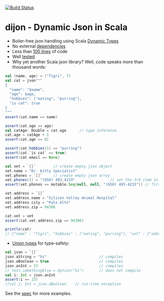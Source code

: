 [![Build Status](https://travis-ci.org/pathikrit/dijon.png)](http://travis-ci.org/pathikrit/dijon)

dijon - Dynamic Json in Scala
=====
* Boiler-free json handling using Scala [Dynamic Types](http://www.scala-lang.org/api/2.10.3/index.html#scala.Dynamic)
* No external [dependencies](build.sbt)
* Less than [100 lines](src/main/scala/com/github/pathikrit/dijon/package.scala) of code
* Well [tested][1]
* Why yet another Scala json library? Well, code speaks more than thousand words:

```scala
val (name, age) = ("Tigri", 7)
val cat = json"""
{
  "name": "$name",
  "age": $age,
  "hobbies": ["eating", "purring"],
  "is cat": true
}
"""
assert(cat.name == name)

assert(cat.age == age)
val catAge: Double = cat.age      // type inference
cat.age = catAge + 1
assert(cat.age == 8)

assert(cat.hobbies(1) == "purring")
assert(cat.`is cat` == true)
assert(cat.email == None)

val vet = `{}`        // create empty json object
vet.name = "Dr. Kitty Specialist"
vet.phones = `[]`     // create empty json array
vet.phones(2) = "(650) 493-4233"                // set the 3rd item in array to this phone
assert(vet.phones == mutable.Seq(null, null, "(650) 493-4233")) // first 2 entries null

vet.address = `{}`
vet.address.name = "Silicon Valley Animal Hospital"
vet.address.city = "Palo Alto"
vet.address.zip = 94306

cat.vet = vet
assert(cat.vet.address.zip == 94306)

println(cat)
// {"name" : "Tigri", "hobbies" : ["eating", "purring"], "vet" : {"address" : {"city" : "Palo Alto", "zip" : 94306, "name" : "Silicon Valley Animal Hospital"}, "name" : "Dr. Kitty Specialist", "phones" : [null, null, "(650) 493-4233"]}, "is cat" : true, "age" : 8.0}
```

* [Union types](src/main/scala/com/github/pathikrit/dijon/package.scala#L8) for type-safety:
```scala
val json = `{}`
json.aString = "hi"                        // compiles
json.aBoolean = true                       // compiles
json.anInt = 23                            // compiles
// test.somethingElse = Option("hi")       // does not compile
val i: Int = json.anInt
assert(i == 23)
//val j: Int = json.aBoolean    // run-time exception
```

See the [spec][1] for more examples.


[1]: src/test/scala/com/github/pathikrit/dijon/DijonSpec.scala